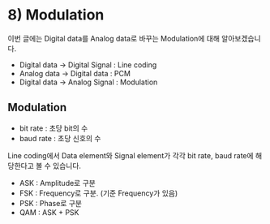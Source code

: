 # 8) Modulation

이번 글에는 Digital data를 Analog data로 바꾸는 Modulation에 대해 알아보겠습니다.

- Digital data → Digital Signal : Line coding
- Analog data → Digital data : PCM
- Digital data → Analog Signal : Modulation

## Modulation

- bit rate : 초당 bit의 수
- baud rate : 초당 신호의 수

Line coding에서 Data element와 Signal element가 각각 bit rate, baud rate에 해당한다고 볼 수 있습니다.

- ASK : Amplitude로 구분
- FSK : Frequency로 구분. (기준 Frequency가 있음)
- PSK : Phase로 구분
- QAM : ASK + PSK